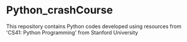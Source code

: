 # Python_crashCourse
This repository contains Python codes developed using resources from 'CS41: Python Programming' from Stanford University
